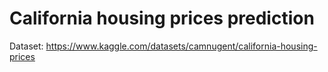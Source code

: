 # California housing prices prediction

Dataset: https://www.kaggle.com/datasets/camnugent/california-housing-prices
